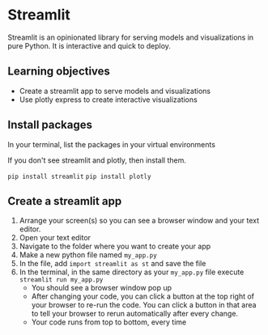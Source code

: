 
# Streamlit 

Streamlit is an opinionated library for serving models and visualizations in pure Python. It is interactive and quick to deploy.

## Learning objectives

- Create a streamlit app to serve models and visualizations
- Use plotly express to create interactive visualizations

## Install packages

In your terminal, list the packages in your virtual environments

If you don't see streamlit and plotly, then install them.

`pip install streamlit`
`pip install plotly`

## Create a streamlit app

1. Arrange your screen(s) so you can see a browser window and your text editor. 
2. Open your text editor
3. Navigate to the folder where you want to create your app
4. Make a new python file named `my_app.py`
5. In the file, add `import streamlit as st` and save the file
6. In the terminal, in the same directory as your `my_app.py` file execute `streamlit run my_app.py`
    - You should see a browser window pop up
    - After changing your code, you can click a button at the top right of your browser to re-run the code. You can click a button in that area to tell your browser to rerun automatically after every change.
    - Your code runs from top to bottom, every time 



